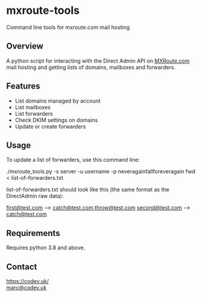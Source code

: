 # mxroute-tools

Command line tools for mxroute.com mail hosting

## Overview

A python script for interacting with the Direct Admin API on [MXRoute.com](https://mxroute.com) mail hosting and getting lists of domains, mailboxes and forwarders.

## Features

* List domains managed by account
* List mailboxes
* List forwarders
* Check DKIM settings on domains
* Update or create forwarders

## Usage

To update a list of forwarders, use this command line:

./mxroute_tools.py -s server -u username -p neveragainfallforeveragain fwd < list-of-forwarders.txt

list-of-forwarders.txt should look like this (the same format as the DirectAdmin raw data):

first@test.com --> catch@test.com,throw@test.com
second@test.com --> catch@test.com

## Requirements

Requires python 3.8 and above.

## Contact

https://codev.uk/  
marc@codev.uk
